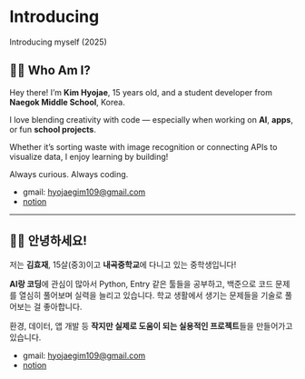 # Introducing
Introducing myself (2025)
## 🙋‍♂️ Who Am I?

Hey there! I’m **Kim Hyojae**, 15 years old, and a student developer from **Naegok Middle School**, Korea.

I love blending creativity with code — especially when working on **AI**, **apps**, or fun **school projects**.

Whether it’s sorting waste with image recognition or connecting APIs to visualize data, I enjoy learning by building!

Always curious. Always coding.

- gmail: hyojaegim109@gmail.com
- [notion](https://www.notion.so/1d53f01293d8802581b1ff463d03a3ea)
---

## 🙋‍♂️ 안녕하세요!

저는 **김효재**, 15살(중3)이고 **내곡중학교**에 다니고 있는 중학생입니다!

**AI랑 코딩**에 관심이 많아서 Python, Entry 같은 툴들을 공부하고, 백준으로 코드 문제를 열심히 풀어보며 실력을 늘리고 있습니다. 
학교 생활에서 생기는 문제들을 기술로 풀어보는 걸 좋아합니다.

환경, 데이터, 앱 개발 등 **작지만 실제로 도움이 되는 실용적인 프로젝트**들을 만들어가고 있습니다. 

- gmail: hyojaegim109@gmail.com
- [notion](https://www.notion.so/1d53f01293d8802581b1ff463d03a3ea)
